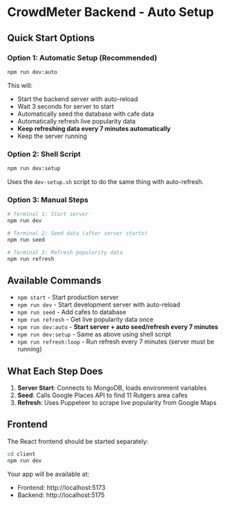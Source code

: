 # CrowdMeter Backend - Auto Setup

## Quick Start Options

### Option 1: Automatic Setup (Recommended)
```bash
npm run dev:auto
```
This will:
- Start the backend server with auto-reload
- Wait 3 seconds for server to start
- Automatically seed the database with cafe data
- Automatically refresh live popularity data
- **Keep refreshing data every 7 minutes automatically**
- Keep the server running

### Option 2: Shell Script
```bash
npm run dev:setup
```
Uses the `dev-setup.sh` script to do the same thing with auto-refresh.

### Option 3: Manual Steps
```bash
# Terminal 1: Start server
npm run dev

# Terminal 2: Seed data (after server starts)
npm run seed

# Terminal 3: Refresh popularity data
npm run refresh
```

## Available Commands

- `npm start` - Start production server
- `npm run dev` - Start development server with auto-reload
- `npm run seed` - Add cafes to database
- `npm run refresh` - Get live popularity data once
- `npm run dev:auto` - **Start server + auto seed/refresh every 7 minutes**
- `npm run dev:setup` - Same as above using shell script
- `npm run refresh:loop` - Run refresh every 7 minutes (server must be running)

## What Each Step Does

1. **Server Start**: Connects to MongoDB, loads environment variables
2. **Seed**: Calls Google Places API to find 11 Rutgers area cafes
3. **Refresh**: Uses Puppeteer to scrape live popularity from Google Maps

## Frontend
The React frontend should be started separately:
```bash
cd client
npm run dev
```

Your app will be available at:
- Frontend: http://localhost:5173
- Backend: http://localhost:5175